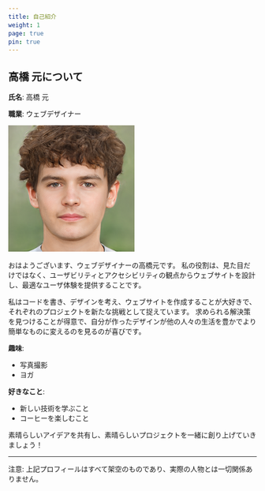 ```yaml
---
title: 自己紹介
weight: 1
page: true
pin: true
---
```


## 高橋 元について

**氏名**: 高橋 元

**職業**: ウェブデザイナー

![](bio.png)

おはようございます、ウェブデザイナーの高橋元です。
私の役割は、見た目だけではなく、ユーザビリティとアクセシビリティの観点からウェブサイトを設計し、最適なユーザ体験を提供することです。

私はコードを書き、デザインを考え、ウェブサイトを作成することが大好きで、それぞれのプロジェクトを新たな挑戦として捉えています。
求められる解決策を見つけることが得意で、自分が作ったデザインが他の人々の生活を豊かでより簡単なものに変えるのを見るのが喜びです。

**趣味**:

- 写真撮影
- ヨガ

**好きなこと**:

- 新しい技術を学ぶこと
- コーヒーを楽しむこと

素晴らしいアイデアを共有し、素晴らしいプロジェクトを一緒に創り上げていきましょう！

---

注意: 上記プロフィールはすべて架空のものであり、実際の人物とは一切関係ありません。
